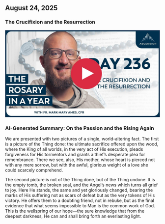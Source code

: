 ## August 24, 2025

### The Crucifixion and the Resurrection

[![The Crucifixion and the Resurrection](/August/jpgs/Day236.jpg)](https://youtu.be/HVg1LriTRSI "The Crucifixion and the Resurrection")

### AI-Generated Summary: On the Passion and the Rising Again

We are presented with two pictures of a single, world-altering fact. The first is a picture of the Thing done: the ultimate sacrifice offered upon the wood, where the King of all worlds, in the very act of His execution, pleads forgiveness for His tormentors and grants a thief’s desperate plea for remembrance. There we see, also, His mother, whose heart is pierced not with any mere sorrow, but with the awful, glorious weight of a love she could scarcely comprehend.

The second picture is not of the Thing done, but of the Thing undone. It is the empty tomb, the broken seal, and the Angel’s news which turns all grief to joy. Here He stands, the same and yet gloriously changed, bearing the marks of His suffering not as scars of defeat but as the very tokens of His victory. He offers them to a doubting friend, not in rebuke, but as the final evidence that what seems impossible to Man is the common work of God. This is the wellspring of our hope—the sure knowledge that from the deepest darkness, He can and shall bring forth an everlasting light.
